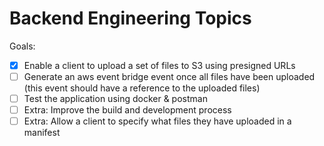 # Backend Engineering Topics

Goals:

- [x] Enable a client to upload a set of files to S3 using presigned URLs
- [ ] Generate an aws event bridge event once all files have been uploaded (this event should have a reference to the uploaded files)
- [ ] Test the application using docker & postman
- [ ] Extra: Improve the build and development process
- [ ] Extra: Allow a client to specify what files they have uploaded in a manifest
